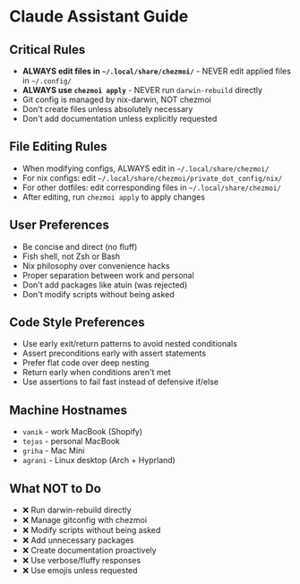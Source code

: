 # Claude Assistant Guide

## Critical Rules
- **ALWAYS edit files in `~/.local/share/chezmoi/`** - NEVER edit applied files in `~/.config/`
- **ALWAYS use `chezmoi apply`** - NEVER run `darwin-rebuild` directly
- Git config is managed by nix-darwin, NOT chezmoi
- Don't create files unless absolutely necessary
- Don't add documentation unless explicitly requested

## File Editing Rules
- When modifying configs, ALWAYS edit in `~/.local/share/chezmoi/`
- For nix configs: edit `~/.local/share/chezmoi/private_dot_config/nix/`
- For other dotfiles: edit corresponding files in `~/.local/share/chezmoi/`
- After editing, run `chezmoi apply` to apply changes

## User Preferences
- Be concise and direct (no fluff)
- Fish shell, not Zsh or Bash
- Nix philosophy over convenience hacks
- Proper separation between work and personal
- Don't add packages like atuin (was rejected)
- Don't modify scripts without being asked

## Code Style Preferences
- Use early exit/return patterns to avoid nested conditionals
- Assert preconditions early with assert statements
- Prefer flat code over deep nesting
- Return early when conditions aren't met
- Use assertions to fail fast instead of defensive if/else

## Machine Hostnames
- `vanik` - work MacBook (Shopify)
- `tejas` - personal MacBook
- `griha` - Mac Mini
- `agrani` - Linux desktop (Arch + Hyprland)

## What NOT to Do
- ❌ Run darwin-rebuild directly
- ❌ Manage gitconfig with chezmoi
- ❌ Modify scripts without being asked
- ❌ Add unnecessary packages
- ❌ Create documentation proactively
- ❌ Use verbose/fluffy responses
- ❌ Use emojis unless requested